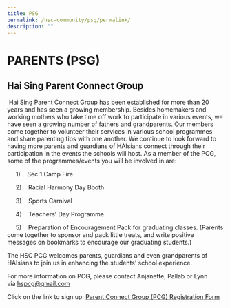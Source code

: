 ```yaml
---
title: PSG
permalink: /hsc-community/psg/permalink/
description: ""
---
```

PARENTS (PSG)
=============

Hai Sing Parent Connect Group
-----------------------------

 Hai Sing Parent Connect Group has been established for more than 20 years and has seen a growing membership. Besides homemakers and working mothers who take time off work to participate in various events, we have seen a growing number of fathers and grandparents. Our members come together to volunteer their services in various school programmes and share parenting tips with one another. We continue to look forward to having more parents and guardians of HAIsians connect through their participation in the events the schools will host. As a member of the PCG, some of the programmes/events you will be involved in are:  

     1)    Sec 1 Camp Fire
		 
		 
     2)    Racial Harmony Day Booth  
		 
		 
     3)    Sports Carnival
		 
		 
     4)    Teachers’ Day Programme
		 
		 
     5)    Preparation of Encouragement Pack for graduating classes. (Parents come together to sponsor and pack little treats, and write positive messages on bookmarks to encourage our graduating students.)
		 
The HSC PCG welcomes parents, guardians and even grandparents of HAIsians to join us in enhancing the students’ school experience.  
  
For more information on PCG, please contact Anjanette, Pallab or Lynn via [hspcg@gmail.com](mailto:hspcg@gmail.com)  
  

Click on the link to sign up: [Parent Connect Group (PCG) Registration Form](https://docs.google.com/forms/d/e/1FAIpQLSfGyJ_pdYY7BA7JIIKYkbtIaDEes0Eou6UQcQvHRTWUy97tYg/viewform)